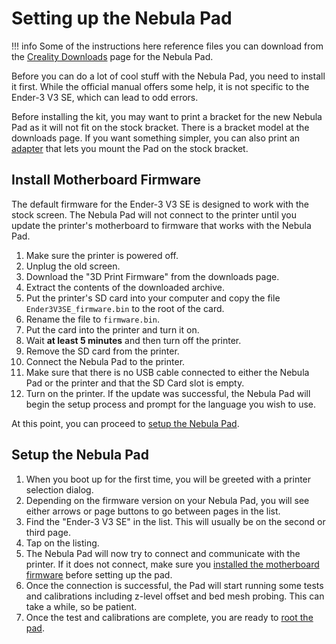 # Setting up the Nebula Pad

!!! info
    Some of the instructions here reference files you can download from the [Creality Downloads](https://www.creality.com/pages/download-creality-nebula-smart-kit) page for the Nebula Pad.

Before you can do a lot of cool stuff with the Nebula Pad, you need to install it first. While the official manual offers some help, it is not specific to the Ender-3 V3 SE, which can lead to odd errors.

Before installing the kit, you may want to print a bracket for the new Nebula Pad as it will not fit on the stock bracket. There is a bracket model at the downloads page. If you want something simpler, you can also print an [adapter](https://www.thingiverse.com/thing:6371800) that lets you mount the Pad on the stock bracket.

## Install Motherboard Firmware

The default firmware for the Ender-3 V3 SE is designed to work with the stock screen. The Nebula Pad will not connect to the printer until you update the printer's motherboard to firmware that works with the Nebula Pad.

1. Make sure the printer is powered off.
2. Unplug the old screen.
3. Download the "3D Print Firmware" from the downloads page.
4. Extract the contents of the downloaded archive.
5. Put the printer's SD card into your computer and copy the file `Ender3V3SE_firmware.bin` to the root of the card.
6. Rename the file to `firmware.bin`.
7. Put the card into the printer and turn it on.
8. Wait **at least 5 minutes** and then turn off the printer.
9. Remove the SD card from the printer.
10. Connect the Nebula Pad to the printer.
11. Make sure that there is no USB cable connected to either the Nebula Pad or the printer and that the SD Card slot is empty.
12. Turn on the printer. If the update was successful, the Nebula Pad will begin the setup process and prompt for the language you wish to use.

At this point, you can proceed to [setup the Nebula Pad](#setup-the-nebula-pad).

## Setup the Nebula Pad

1. When you boot up for the first time, you will be greeted with a printer selection dialog.
2. Depending on the firmware version on your Nebula Pad, you will see either arrows or page buttons to go between pages in the list.
3. Find the "Ender-3 V3 SE" in the list. This will usually be on the second or third page.
4. Tap on the listing.
5. The Nebula Pad will now try to connect and communicate with the printer. If it does not connect, make sure you [installed the motherboard firmware](#installing-motherboard-firmware) before setting up the pad.
6. Once the connection is successful, the Pad will start running some tests and calibrations including z-level offset and bed mesh probing. This can take a while, so be patient.
7. Once the test and calibrations are complete, you are ready to [root the pad](../rooting/index.md).
